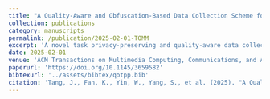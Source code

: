```yaml
---
title: "A Quality-Aware and Obfuscation-Based Data Collection Scheme for Cyber-Physical Metaverse Systems"
collection: publications
category: manuscripts
permalink: /publication/2025-02-01-TOMM
excerpt: 'A novel task privacy-preserving and quality-aware data collection scheme for cyber-physical metaverse systems.'
date: 2025-02-01
venue: 'ACM Transactions on Multimedia Computing, Communications, and Applications'
paperurl: 'https://doi.org/10.1145/3659582'
bibtexurl: '../assets/bibtex/qotpp.bib'
citation: 'Tang, J., Fan, K., Yin, W., Yang, S., et al. (2025). "A Quality-Aware and Obfuscation-Based Data Collection Scheme for Cyber-Physical Metaverse Systems." <i>ACM TOMM</i>, 21(2), Article 50.'
---
```

